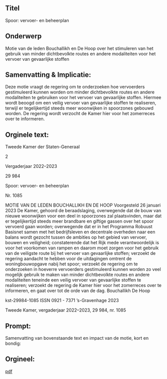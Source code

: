 ## Titel
Spoor: vervoer- en beheerplan
## Onderwerp
Motie van de leden Bouchallikh en De Hoop over het stimuleren van het gebruik van minder dichtbevolkte routes en andere modaliteiten voor het vervoer van gevaarlijke stoffen
## Samenvatting & Implicatie:

Deze motie vraagt de regering om te onderzoeken hoe vervoerders gestimuleerd kunnen worden om minder dichtbevolkte routes en andere modaliteiten te gebruiken voor het vervoer van gevaarlijke stoffen. Hiermee wordt beoogd om een veilig vervoer van gevaarlijke stoffen te realiseren, terwijl er tegelijkertijd steeds meer woonwijken in spoorzones gebouwd worden. De regering wordt verzocht de Kamer hier voor het zomerreces over te informeren.
## Orginele text:


Tweede Kamer der Staten-Generaal

2

Vergaderjaar 2022–2023

29 984

Spoor: vervoer- en beheerplan

Nr. 1085

MOTIE VAN DE LEDEN BOUCHALLIKH EN DE HOOP
Voorgesteld 26 januari 2023
De Kamer,
gehoord de beraadslaging,
overwegende dat de bouw van nieuwe woonwijken voor een deel in
spoorzones zal plaatsvinden, maar dat er tegelijkertijd steeds meer
brandbare en giftige gassen over het spoor vervoerd gaan worden;
overwegende dat er in het Programma Robuust Basisnet samen met het
bedrijfsleven en decentrale overheden naar een balans wordt gezocht
tussen de ambities op het gebied van vervoer, bouwen en veiligheid;
constaterende dat het Rijk mede verantwoordelijk is voor het voorkomen
van rampen en daarom moet zorgen voor het gebruik van de veiligste
route bij het vervoer van gevaarlijke stoffen;
verzoekt de regering aandacht te hebben voor de uitdagingen omtrent de
woningbouwopgave nabij het spoor;
verzoekt de regering om te onderzoeken in hoeverre vervoerders
gestimuleerd kunnen worden zo veel mogelijk gebruik te maken van
minder dichtbevolkte routes en andere modaliteiten teneinde een veilig
vervoer van gevaarlijke stoffen te realiseren;
verzoekt de regering de Kamer hier voor het zomerreces over te
informeren,
en gaat over tot de orde van de dag.
Bouchallikh
De Hoop

kst-29984-1085
ISSN 0921 - 7371
’s-Gravenhage 2023

Tweede Kamer, vergaderjaar 2022–2023, 29 984, nr. 1085


## Prompt:
Samenvatting van bovenstaande text en impact van de motie, kort en bondig:

## Orgineel:
[pdf](https://gegevensmagazijn.tweedekamer.nl/OData/v4/2.0/Document(1ddecb28-8a17-4085-bcef-6acfefad04b9)/resource)
